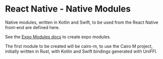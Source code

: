 # React Native - Native Modules

Native modules, written in Kotlin and Swift, to be used from the React Native
front-end are defined here.

See the [Expo Modules docs](https://docs.expo.dev/modules/overview/) to create
expo modules.

The first module to be created will be cairo-m, to use the Cairo M project,
initially written in Rust, with Kotlin and Swift bindings generated with UniFFI.
